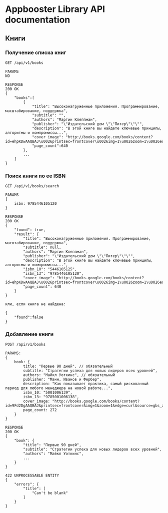 # Appbooster Library API documentation

## Книги

### Получение списка книг

    GET /api/v1/books
    
    PARAMS
    NO
    
    RESPONSE
    200 OK
    {
        "books":[
            {
                "title": "Высоконагруженные приложения. Программирование, масштабирование, поддержка",
                "subtitle": "",
                "authors": "Мартин Клеппман",
                "publisher": "\"Издательский дом \"\"Питер\"\"\"",
                "description": "В этой книге вы найдете ключевые принципы, алгоритмы и компромиссы...",
                "cover_image": "http://books.google.com/books/content?id=ehpKDwAAQBAJ\u0026printsec=frontcover\u0026img=1\u0026zoom=1\u0026edge=curl\u0026source=gbs_api",
                "page_count":640
            },
            ...
        ]
    }
    
### Поиск книги по ее ISBN

    GET /api/v1/books/search
    
    PARAMS
    {
        isbn: 9785446105120
    }
    
    RESPONSE
    200 OK
    {
        "found": true,
        "result": {
            "title": "Высоконагруженные приложения. Программирование, масштабирование, поддержка",
            "subtitle": null,
            "authors": "Мартин Клеппман",
            "publisher": "\"Издательский дом \"\"Питер\"\"\"",
            "description": "В этой книге вы найдете ключевые принципы, алгоритмы и компромиссы...",
            "isbn_10": "5446105125",
            "isbn_13": "9785446105120",
            "cover_image": "http://books.google.com/books/content?id=ehpKDwAAQBAJ\u0026printsec=frontcover\u0026img=1\u0026zoom=1\u0026edge=curl\u0026source=gbs_api",
            "page_count": 640
        }
    }
    
    или, если книга не найдена:

    {
        "found":false
    }

### Добавление книги

    POST /api/v1/books
    
    PARAMS:
    {
        book: {
            title: "Первые 90 дней", // обязательный
            subtitle: "Стратегии успеха для новых лидеров всех уровней",
            authors: "Майкл Уоткинс", // обязательный
            publisher: "Манн, Иванов и Фербер",
            description: "Как показывает практика, самый рискованный период для любого менеджера на новой работе...",
            isbn_10: "5001006139",
            isbn_13: "9785001006138",
            cover_image: "http://books.google.com/books/content?id=9Fd2DgAAQBAJ&printsec=frontcover&img=1&zoom=1&edge=curl&source=gbs_api",
            page_count: 272
        }
    }
    
    RESPONSE
    200 OK
    {
        "book": {
            "title": "Первые 90 дней",
            "subtitle": "Стратегии успеха для новых лидеров всех уровней",
            "authors": "Майкл Уоткинс",
            ...
        }
    }
    
    422 UNPROCESSABLE ENTITY
    {
        "errors": {
            "title": [
                "Can't be blank"
            ]
        }
    }
